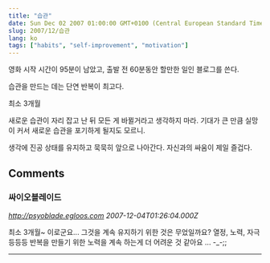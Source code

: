 ```yaml
---
title: "습관"
date: Sun Dec 02 2007 01:00:00 GMT+0100 (Central European Standard Time)
slug: 2007/12/습관
lang: ko
tags: ["habits", "self-improvement", "motivation"]
---
```


영화 시작 시간이 95분이 남았고, 출발 전 60분동안 할만한 일인 블로그를 쓴다.

습관을 만드는 데는 
단연 반복이 최고다.

최소 3개월

새로운 습관이 자리 잡고 난 뒤
모든 게 바뀔거라고 생각하지 마라.
기대가 큰 만큼 실망이 커서 새로운 습관을 포기하게 될지도 모르니.

생각에 진공 상태를 유지하고 묵묵히 앞으로 나아간다.
자신과의 싸움이 제일 즐겁다.

## Comments

### 싸이오블레이드
*http://psyoblade.egloos.com*
*2007-12-04T01:26:04.000Z*

최소 3개월~ 이로군요... 그것을 계속 유지하기 위한 것은 무었일까요? 열정, 노력, 자극 등등등 반복을 만들기 위한 노력을 계속 하는게 더 어려운 것 같아요 ... -_-;;

---
